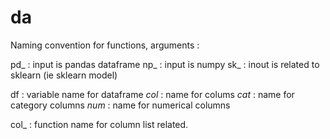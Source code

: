 # da


Naming convention for functions, arguments :

pd_   :  input is pandas dataframe
np_ : input is numpy
sk_  :  inout is related to sklearn (ie sklearn model)




df     :  variable name for dataframe
_col_  :  name for colums
_cat_  :  name for category columns
_num_  :  name for numerical columns


col_ :  function name for column list related.














